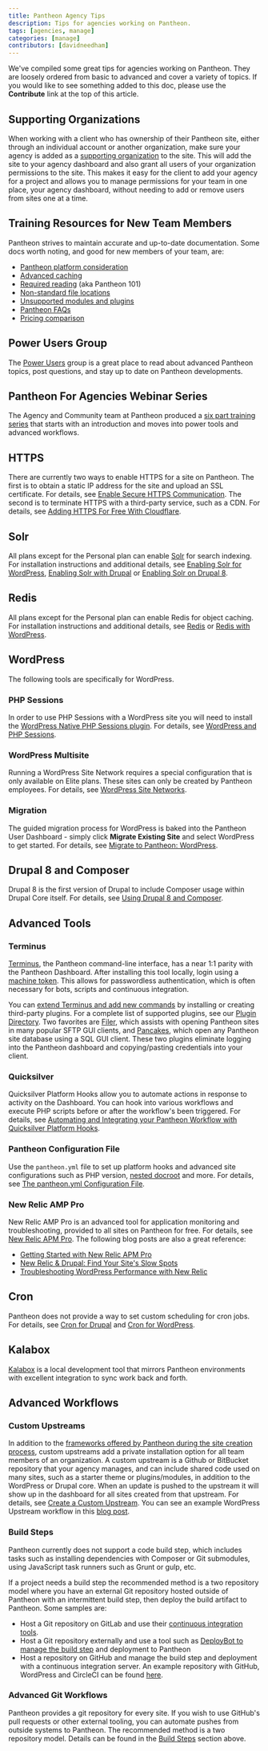 ```yaml
---
title: Pantheon Agency Tips
description: Tips for agencies working on Pantheon.
tags: [agencies, manage]
categories: [manage]
contributors: [davidneedham]
---
```

We've compiled some great tips for agencies working on Pantheon. They are loosely ordered from basic to advanced and cover a variety of topics. If you would like to see something added to this doc, please use the **Contribute** link at the top of this article.

## Supporting Organizations
When working with a client who has ownership of their Pantheon site, either through an individual account or another organization, make sure your agency is added as a [supporting organization](/docs/team-management/#add-a-supporting-organization) to the site. This will add the site to your agency dashboard and also grant all users of your organization permissions to the site. This makes it easy for the client to add your agency for a project and allows you to manage permissions for your team in one place, your agency dashboard, without needing to add or remove users from sites one at a time.

## Training Resources for New Team Members
Pantheon strives to maintain accurate and up-to-date documentation. Some docs worth noting, and good for new members of your team, are:

- [Pantheon platform consideration](/docs/platform-considerations/)
- [Advanced caching](/docs/caching-advanced-topics/)
- [Required reading](/docs/required-reading/) (aka Pantheon 101)
- [Non-standard file locations](/docs/non-standard-file-paths/)
- [Unsupported modules and plugins](/docs/unsupported-modules-plugins/)
- [Pantheon FAQs](/docs/faq/)
- [Pricing comparison](https://pantheon.io/pricing-comparison)

## Power Users Group
The [Power Users](/docs/power-users) group is a great place to read about advanced Pantheon topics, post questions, and stay up to date on Pantheon developments.

## Pantheon For Agencies Webinar Series
The Agency and Community team at Pantheon produced a [six part training series](https://pantheon.io/agency-training-series-part-1) that starts with an introduction and moves into power tools and advanced workflows.

## HTTPS
There are currently two ways to enable HTTPS for a site on Pantheon. The first is to obtain a static IP address for the site and upload an SSL certificate. For details, see [Enable Secure HTTPS Communication](/docs/enable-https/). The second is to terminate HTTPS with a third-party service, such as a CDN. For details, see [Adding HTTPS For Free With Cloudflare](/docs/guides/cloudflare-enable-https/).


## Solr
All plans except for the Personal plan can enable [Solr](/docs/solr) for search indexing. For installation instructions and additional details, see [Enabling Solr for WordPress](/docs/wordpress-solr), [Enabling Solr with Drupal](/docs/solr-drupal) or [Enabling Solr on Drupal 8](/docs/solr-drupal-8).

## Redis
All plans except for the Personal plan can enable Redis for object caching. For installation instructions and additional details, see [Redis](/docs/redis) or [Redis with WordPress](/docs/wordpress-redis/).

## WordPress

The following tools are specifically for WordPress.

### PHP Sessions
In order to use PHP Sessions with a WordPress site you will need to install the [WordPress Native PHP Sessions plugin](https://wordpress.org/plugins/wp-native-php-sessions/). For details, see [WordPress and PHP Sessions](/docs/wordpress-sessions/).

### WordPress Multisite
Running a WordPress Site Network requires a special configuration that is only available on Elite plans. These sites can only be created by Pantheon employees. For details, see [WordPress Site Networks](/docs/wordpress-site-networks/).

### Migration
The guided migration process for WordPress is baked into the Pantheon User Dashboard - simply click **Migrate Existing Site** and select WordPress to get started. For details, see [Migrate to Pantheon: WordPress](/docs/migrate-wordpress).

## Drupal 8 and Composer
Drupal 8 is the first version of Drupal to include Composer usage within Drupal Core itself. For details, see [Using Drupal 8 and Composer](/docs/composer-drupal-8/).

## Advanced Tools

### Terminus
[Terminus](/docs/terminus), the Pantheon command-line interface, has a near 1:1 parity with the Pantheon Dashboard. After installing this tool locally, login using a [machine token](/docs/machine-tokens). This allows for passwordless authentication, which is often necessary for bots, scripts and continuous integration.

You can [extend Terminus and add new commands](/docs/terminus/plugins/) by installing or creating third-party plugins. For a complete list of supported plugins, see our [Plugin Directory](/docs/terminus/plugins/directory). Two favorites are [Filer](https://github.com/sean-e-dietrich/terminus-filer), which assists with opening Pantheon sites in many popular SFTP GUI clients, and [Pancakes](https://github.com/derimagia/terminus-pancakes), which open any Pantheon site database using a SQL GUI client. These two plugins eliminate logging into the Pantheon dashboard and copying/pasting credentials into your client.

### Quicksilver
Quicksilver Platform Hooks allow you to automate actions in response to activity on the Dashboard. You can hook into various workflows and execute PHP scripts before or after the workflow's been triggered. For details, see [Automating and Integrating your Pantheon Workflow with Quicksilver Platform Hooks](/docs/quicksilver).

### Pantheon Configuration File
Use the `pantheon.yml` file to set up platform hooks and advanced site configurations such as PHP version, [nested docroot](/docs/nested-docroot/) and more. For details, see [The pantheon.yml Configuration File](/docs/pantheon-yml/).

### New Relic AMP Pro

New Relic AMP Pro is an advanced tool for application monitoring and troubleshooting, provided to all sites on Pantheon for free. For details, see [New Relic APM Pro](/docs/new-relic/). The following blog posts are also a great reference:

- [Getting Started with New Relic APM Pro](https://pantheon.io/blog/getting-started-new-relic-apm-pro)
- [New Relic &amp; Drupal: Find Your Site&#39;s Slow Spots](https://pantheon.io/blog/new-relic-drupal-find-site-slow-spots)
- [Troubleshooting WordPress Performance with New Relic](https://pantheon.io/blog/troubleshooting-wordpress-performance-new-relic)

## Cron
Pantheon does not provide a way to set custom scheduling for cron jobs. For details, see [Cron for Drupal](/docs/drupal-cron) and [Cron for WordPress](/docs/wordpress-cron).

## Kalabox

[Kalabox](/docs/kalabox) is a local development tool that mirrors Pantheon environments with excellent integration to sync work back and forth.

## Advanced Workflows

### Custom Upstreams
In addition to the [frameworks offered by Pantheon during the site creation process](/docs/start-state), custom upstreams add a private installation option for all team members of an organization. A custom upstream is a Github or BitBucket repository that your agency manages, and can include shared code used on many sites, such as a starter theme or plugins/modules, in addition to the WordPress or Drupal core. When an update is pushed to the upstream it will show up in the dashboard for all sites created from that upstream. For details, see [Create a Custom Upstream](/docs/custom-upstream/). You can see an example WordPress Upstream workflow in this [blog post](https://pantheon.io/blog/pantheon-custom-upstream-wordpress-workflow).

### Build Steps

Pantheon currently does not support a code build step, which includes tasks such as installing dependencies with Composer or Git submodules, using JavaScript task runners such as Grunt or gulp, etc.

If a project needs a build step the recommended method is a two repository model where you have an external Git repository hosted outside of Pantheon with an intermittent build step, then deploy the build artifact to Pantheon. Some samples are:

- Host a Git repository on GitLab and use their [continuous integration tools](http://docs.gitlab.com/ce/ci/yaml/README.html).
- Host a Git repository externally and use a tool such as [DeployBot to manage the build step](https://deploybot.com/guides/building-assets-with-grunt-or-gulp-during-deployment) and deployment to Pantheon
- Host a repository on GitHub and manage the build step and deployment with a continuous integration server. An example repository with GitHub, WordPress and CircleCI can be found [here](https://github.com/ataylorme/Advanced-WordPress-on-Pantheon/).

### Advanced Git Workflows
Pantheon provides a git repository for every site. If you wish to use GitHub's pull requests or other external tooling, you can automate pushes from outside systems to Pantheon. The recommended method is a two repository model. Details can be found in the [Build Steps](#build-steps) section above.

